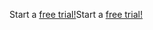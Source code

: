 <span data-ttu-id="806c7-101">Start a [free trial!](https://go.microsoft.com/fwlink/?linkid=847861)</span><span class="sxs-lookup"><span data-stu-id="806c7-101">Start a [free trial!](https://go.microsoft.com/fwlink/?linkid=847861)</span></span>